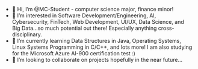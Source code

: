 - 👋 Hi, I’m @MC-Student - computer science major, finance minor!
- 👀 I’m interested in Software Development/Engineering, AI, Cybersecurity, FinTech, Web Development, UI/UX, Data Science, and Big Data...so much potential out there! Especially anything cross-disciplinary.
- 🌱 I’m currently learning Data Structures in Java, Operating Systems, Linux Systems Programming in C/C++, and lots more! I am also studying for the Microsoft Azure AI-900 certification test :)
- 💞️ I’m looking to collaborate on projects hopefully in the near future...

<!---
MC-Student/MC-Student is a ✨ special ✨ repository because its `README.md` (this file) appears on your GitHub profile.
You can click the Preview link to take a look at your changes.
--->
